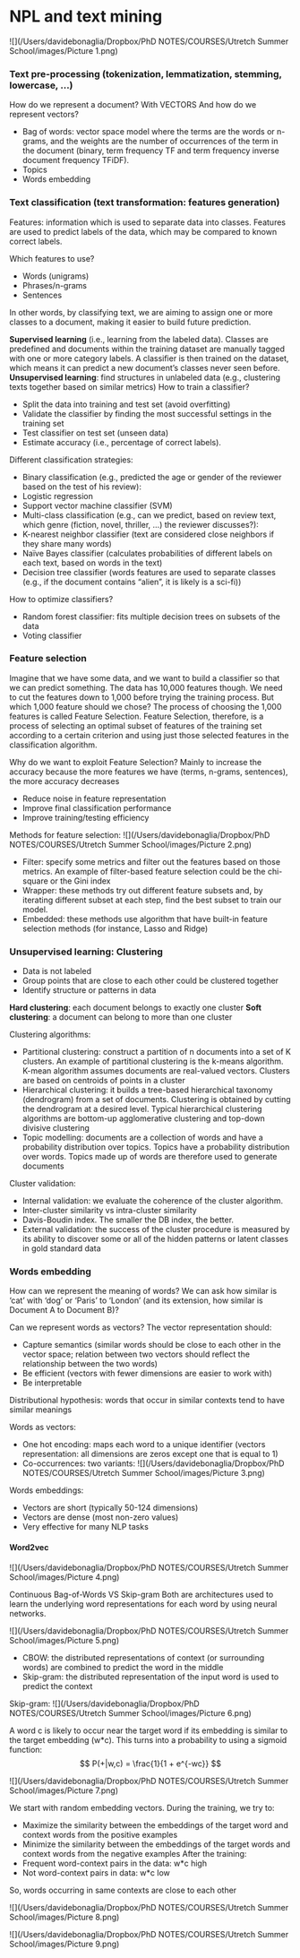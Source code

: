 # NPL and text mining

![](/Users/davidebonaglia/Dropbox/PhD NOTES/COURSES/Utretch Summer School/images/Picture 1.png)

### Text pre-processing (tokenization, lemmatization, stemming, lowercase, …)

How do we represent a document? With VECTORS
And how do we represent vectors?
- Bag of words: vector space model where the terms are the words or n-grams, and the weights are the number of occurrences of the term in the document (binary, term frequency TF and term frequency inverse document frequency TFiDF).
- Topics
- Words embedding

### Text classification (text transformation: features generation)

Features: information which is used to separate data into classes. Features are used to predict labels of the data, which may be compared to known correct labels. 

Which features to use?
- Words (unigrams)
- Phrases/n-grams
- Sentences

In other words, by classifying text, we are aiming to assign one or more classes to a document, making it easier to build future prediction.

**Supervised learning** (i.e., learning from the labeled data). Classes are predefined and documents within the training dataset are manually tagged with one or more category labels. A classifier is then trained on the dataset, which means it can predict a new document’s classes never seen before.
**Unsupervised learning**: find structures in unlabeled data (e.g., clustering texts together based on similar metrics)
How to train a classifier?
- Split the data into training and test set (avoid overfitting)
- Validate the classifier by finding the most successful settings in the training set
- Test classifier on test set (unseen data)
- Estimate accuracy (i.e., percentage of correct labels).

Different classification strategies:
- Binary classification (e.g., predicted the age or gender of the reviewer based on the test of his review):
- Logistic regression 
- Support vector machine classifier (SVM)
- Multi-class classification (e.g., can we predict, based on review text, which genre (fiction, novel, thriller, …) the reviewer discusses?):
- K-nearest neighbor classifier (text are considered close neighbors if they share many words)
- Naïve Bayes classifier (calculates probabilities of different labels on each text, based on words in the text)
- Decision tree classifier (words features are used to separate classes (e.g., if the document contains “alien”, it is likely is a sci-fi))

How to optimize classifiers?
- Random forest classifier: fits multiple decision trees on subsets of the data
- Voting classifier


### Feature selection
Imagine that we have some data, and we want to build a classifier so that we can predict something. The data has 10,000 features though. We need to cut the features down to 1,000 before trying the training process. But which 1,000 feature should we chose? The process of choosing the 1,000 features is called Feature Selection.
Feature Selection, therefore, is a process of selecting an optimal subset of features of the training set according to a certain criterion and using just those selected features in the classification algorithm.

Why do we want to exploit Feature Selection? Mainly to increase the accuracy because the more features we have (terms, n-grams, sentences), the more accuracy decreases
- Reduce noise in feature representation
- Improve final classification performance
- Improve training/testing efficiency

Methods for feature selection:
![](/Users/davidebonaglia/Dropbox/PhD NOTES/COURSES/Utretch Summer School/images/Picture 2.png)

- Filter: specify some metrics and filter out the features based on those metrics. An example of filter-based feature selection could be the chi-square or the Gini index
- Wrapper: these methods try out different feature subsets and, by iterating different subset at each step, find the best subset to train our model.
- Embedded: these methods use algorithm that have built-in feature selection methods (for instance, Lasso and Ridge)

### Unsupervised learning: Clustering 
- Data is not labeled
- Group points that are close to each other could be clustered together
- Identify structure or patterns in data

**Hard clustering**: each document belongs to exactly one cluster
**Soft clustering**: a document can belong to more than one cluster

Clustering algorithms:
- Partitional clustering: construct a partition of n documents into a set of K clusters. An example of partitional clustering is the k-means algorithm. K-mean algorithm assumes documents are real-valued vectors. Clusters are based on centroids of points in a cluster
- Hierarchical clustering: it builds a tree-based hierarchical taxonomy (dendrogram) from a set of documents. Clustering is obtained by cutting the dendrogram at a desired level. 
Typical hierarchical clustering algorithms are bottom-up agglomerative clustering and top-down divisive clustering
- Topic modelling: documents are a collection of words and have a probability distribution over topics. Topics have a probability distribution over words. Topics made up of words are therefore used to generate documents

Cluster validation:
- Internal validation: we evaluate the coherence of the cluster algorithm.
- Inter-cluster similarity vs intra-cluster similarity
- Davis-Boudin index. The smaller the DB index, the better.
- External validation: the success of the cluster procedure is measured by its ability to discover some or all of the hidden patterns or latent classes in gold standard data

### Words embedding 
How can we represent the meaning of words? We can ask how similar is ‘cat’ with ‘dog’ or ‘Paris’ to ‘London’ (and its extension, how similar is Document A to Document B)?

Can we represent words as vectors? The vector representation should:
- Capture semantics (similar words should be close to each other in the vector space; relation between two vectors should reflect the relationship between the two words)
- Be efficient (vectors with fewer dimensions are easier to work with)
- Be interpretable

Distributional hypothesis: words that occur in similar contexts tend to have similar meanings

Words as vectors:
- One hot encoding: maps each word to a unique identifier (vectors representation: all dimensions are zeros except one that is equal to 1)
- Co-occurrences: two variants:
![](/Users/davidebonaglia/Dropbox/PhD NOTES/COURSES/Utretch Summer School/images/Picture 3.png)

Words embeddings:
- Vectors are short (typically 50-124 dimensions)
- Vectors are dense (most non-zero values)
- Very effective for many NLP tasks

#### Word2vec
![](/Users/davidebonaglia/Dropbox/PhD NOTES/COURSES/Utretch Summer School/images/Picture 4.png)

Continuous Bag-of-Words VS Skip-gram
Both are architectures used to learn the underlying word representations for each word by using neural networks.

![](/Users/davidebonaglia/Dropbox/PhD NOTES/COURSES/Utretch Summer School/images/Picture 5.png)

- CBOW: the distributed representations of context (or surrounding words) are combined to predict the word in the middle
- Skip-gram: the distributed representation of the input word is used to predict the context

Skip-gram:
![](/Users/davidebonaglia/Dropbox/PhD NOTES/COURSES/Utretch Summer School/images/Picture 6.png)

A word c is likely to occur near the target word if its embedding is similar to the target embedding (w*c). This turns into a probability to using a sigmoid function:
$$
P(+|w,c) = \frac{1}{1 + e^{-wc}}
$$

![](/Users/davidebonaglia/Dropbox/PhD NOTES/COURSES/Utretch Summer School/images/Picture 7.png)

We start with random embedding vectors.
During the training, we try to:
- Maximize the similarity between the embeddings of the target word and context words from the positive examples
- Minimize the similarity between the embeddings of the target words and context words from the negative examples
After the training:
- Frequent word-context pairs in the data: w*c high
- Not word-context pairs in data: w*c low

So, words occurring in same contexts are close to each other

![](/Users/davidebonaglia/Dropbox/PhD NOTES/COURSES/Utretch Summer School/images/Picture 8.png)

![](/Users/davidebonaglia/Dropbox/PhD NOTES/COURSES/Utretch Summer School/images/Picture 9.png)










